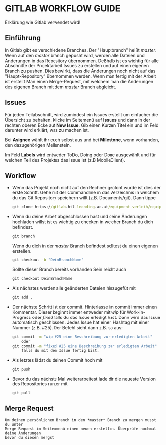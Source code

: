 # GITLAB WORKFLOW GUIDE #

Erklärung wie Gitlab verwendet wird!

## Einführung

In Gitlab gibt es verschiedene Branches. Der "Hauptbranch" heißt *master*. 
Wenn auf den *master* branch gepusht wird, werden alle Dateien und Änderungen in
das Repository übernommen. Deßhalb ist es wichtig für alle Abschnitte der Projektarbeit
Issues zu erstellen und auf einen eigenen Branch zu pushen. Dies bewirkt, dass die 
Änderungen noch nicht auf das "Haupt-Repository" übernommen werden. Wenn man fertig 
mit der Arbeit ist erstellt Man einen Merge-Request, mit welchem man die Änderungen
des eigenen Branch mit dem *master* Branch abgleicht. 

## Issues

Für jeden Teilabschnitt, wird zumindest ein Issues erstellt um einfacher die Übersicht
zu behalten. Klicke im Seitemenü auf **Issues** und dann in der rechten oberen Ecke auf 
**New Issue**. Gib einen Kurzen Titel ein und im Feld darunter wird erklärt, was
zu machen ist. 

Bei **Asignee** wählt ihr euch selbst aus und bei **Milestone**, wenn vorhanden, den
dazugehörigen Meilenstein. 

Im Feld **Labels** wird entweder ToDo, Doing oder Done ausgewählt und für welchen Teil
des Projektes das Issue ist (z.B MobileClient).

## Workflow

+ Wenn das Projekt noch nicht auf den Rechner geclont wurde ist dies der erste Schritt.
    Gehe mit der Commandline in das Verzeichnis in welchem du das Git Repository speichern willt (z.B. Documents/git).
    Dann tippe 
    ```bat  
    git clone https://gitlab.htl-leonding.ac.at/equipment-verleih/equipment-verleih.git 
    ``` 
+ Wenn du deine Arbeit abgeschlossen hast und deine Änderungen hochladen willst ist es wichtig
    zu checken in welcher Branch du dich befindest. 
    ```bat
    git branch
    ```
    Wenn du dich in der *master* Branch befindest solltest du einen eigenen erstellen.
    ```bat
    git checkout -b "DeinBranchName"
    ```
    Sollte dieser Branch bereits vorhanden Sein reicht auch 
    ```bat
    git checkout DeinBranchName
    ```
    
+ Als nächstes werden alle geänderten Dateien hinzugefüt mit 
   ```bat
   git add .
    ```
    
+ Der nächste Schritt ist der commit. Hinterlasse im commit immer einen Kommentar.
    Dieser beginnt immer entweder mit *wip* für Work-in-Progress oder *fixed* falls
    du das Issue erledigt hast. Dann wird das Issue automatisch geschlossen. Jedes Issue 
    hat einen Hashtag mit einer Nummer (z.B. #25). Der Befehl sieht dann z.B. so aus:
    ```bat
    git commit -m "wip #25 eine Beschreibung zur erledigten Arbeit" 
        oder 
    git commit -m "fixed #25 eine Beschreibung zur erledigten Arbeit" 
        falls du mit dem Issue fertig bist.
    ```
    
+ Als letztes lädst du deinen Commit hoch mit 
    ```bat
    git push
    ```
    
+ Bevor du das nächste Mal weiterarbeitest lade dir die neueste Version des Repositories
    runter mit
    ```bat
    git pull
    ```

## Merge Request

    Um deinen persönlichen Branch in den *master* Branch zu mergen musst du unter 
    Merge Request im Seitenmenü einen neuen erstellen. Überprüfe nochmal deine Änderungen 
    bevor du diesen mergst.

